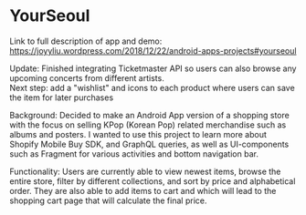 # YourSeoul
Link to full description of app and demo: https://joyyliu.wordpress.com/2018/12/22/android-apps-projects#yourseoul

Update: Finished integrating Ticketmaster API so users can also browse any upcoming concerts from different artists. <br />
Next step: add a "wishlist" and icons to each product where users can save the item for later purchases

Background: Decided to make an Android App version of a shopping store with the focus on selling KPop (Korean Pop) related merchandise such as albums and posters. I wanted to use this project to learn more about Shopify Mobile Buy SDK, and GraphQL queries, as well as UI-components such as Fragment for various activities and bottom navigation bar. 

Functionality: Users are currently able to view newest items, browse the entire store, filter by different collections, and sort by price and alphabetical order. They are also able to add items to cart and which will lead to the shopping cart page that will calculate the final price. 

